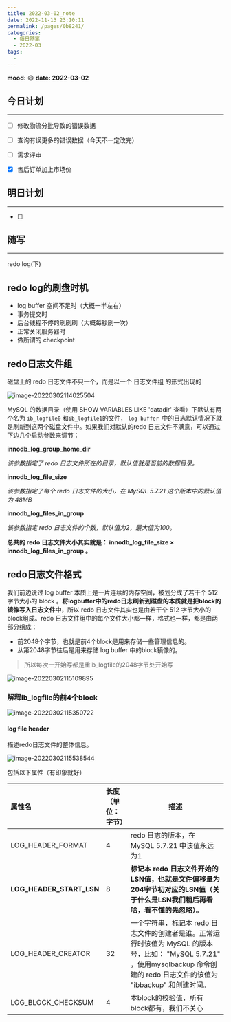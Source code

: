 ```yaml
---
title: 2022-03-02_note
date: 2022-11-13 23:10:11
permalink: /pages/0b8241/
categories:
  - 每日随笔
  - 2022-03
tags:
  - 
---
```

**mood:** :smile:  									**date: 2022-03-02**  
## 今日计划  
------
- [ ] 修改物流分批导致的错误数据

- [ ] 查询有误更多的错误数据（今天不一定改完）

- [ ] 需求评审

- [x] 售后订单加上市场价

  
## 明日计划  
------
- [ ]  
## 随写 
------

redo log(下)

## redo log的刷盘时机

- log buffer 空间不足时（大概一半左右）
- 事务提交时
- 后台线程不停的刷刷刷（大概每秒刷一次）
- 正常关闭服务器时
- 做所谓的 checkpoint

## redo日志文件组

磁盘上的 redo 日志文件不只一个，而是以一个 日志文件组 的形式出现的

![image-20220302114025504](https://img.ggball.top/picGo/image-20220302114025504.png)

MySQL 的数据目录（使用 SHOW VARIABLES LIKE 'datadir' 查看）下默认有两个名为 `ib_logfile0` 和`ib_logfile1`的文件， `log buffer `中的日志默认情况下就是刷新到这两个磁盘文件中。如果我们对默认的redo 日志文件不满意，可以通过下边几个启动参数来调节：

**innodb_log_group_home_dir**

*该参数指定了 redo 日志文件所在的目录，默认值就是当前的数据目录。*

**innodb_log_file_size**

*该参数指定了每个 redo 日志文件的大小，在 MySQL 5.7.21 这个版本中的默认值为 48MB*

**innodb_log_files_in_group**

*该参数指定 redo 日志文件的个数，默认值为2，最大值为100。*



**总共的 redo 日志文件大小其实就是： innodb_log_file_size × innodb_log_files_in_group 。**



## redo日志文件格式

我们前边说过 log buffer 本质上是一片连续的内存空间，被划分成了若干个 512 字节大小的 block 。**将logbuffer中的redo日志刷新到磁盘的本质就是把block的镜像写入日志文件中**，所以 redo 日志文件其实也是由若干个 512 字节大小的block组成。redo 日志文件组中的每个文件大小都一样，格式也一样，都是由两部分组成：

- 前2048个字节，也就是前4个block是用来存储一些管理信息的。
- 从第2048字节往后是用来存储 log buffer 中的block镜像的。

> 所以每次一开始写都是重ib_logfile的2048字节处开始写

![image-20220302115109895](https://img.ggball.top/picGo/image-20220302115109895.png)



### 解释ib_logfile的前4个block

![image-20220302115350722](https://img.ggball.top/picGo/image-20220302115350722.png)

#### log file header

描述redo日志文件的整体信息。

![image-20220302115538544](https://img.ggball.top/picGo/image-20220302115538544.png)

包括以下属性（有印象就好）

|属性名|长度（单位：字节）|描述|
|:--|:--|--|
| LOG_HEADER_FORMAT | 4 | redo 日志的版本，在 MySQL 5.7.21 中该值永远为1|
| **LOG_HEADER_START_LSN** | 8 |**标记本 redo 日志文件开始的LSN值，也就是文件偏移量为204字节初对应的LSN值（关于什么是LSN我们稍后再看哈，看不懂的先忽略）。**|
| LOG_HEADER_CREATOR | 32 |一个字符串，标记本 redo 日志文件的创建者是谁。正常运行时该值为 MySQL 的版本号，比如： "MySQL 5.7.21" ，使用mysqlbackup 命令创建的 redo 日志文件的该值为 "ibbackup" 和创建时间。|
| LOG_BLOCK_CHECKSUM | 4 |本block的校验值，所有block都有，我们不关心|